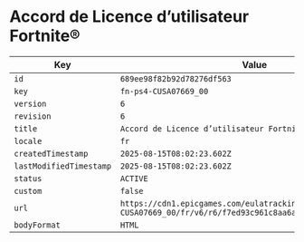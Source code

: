 # Accord de Licence d’utilisateur Fortnite®

| Key | Value |
| --- | ----- |
| `id` | `689ee98f82b92d78276df563` |
| `key` | `fn-ps4-CUSA07669_00` |
| `version` | `6` |
| `revision` | `6` |
| `title` | `Accord de Licence d’utilisateur Fortnite®` |
| `locale` | `fr` |
| `createdTimestamp` | `2025-08-15T08:02:23.602Z` |
| `lastModifiedTimestamp` | `2025-08-15T08:02:23.602Z` |
| `status` | `ACTIVE` |
| `custom` | `false` |
| `url` | `https://cdn1.epicgames.com/eulatracking-download/fn-ps4-CUSA07669_00/fr/v6/r6/f7ed93c961c8aa6a4fcb7f94aba5637b.pdf` |
| `bodyFormat` | `HTML` |
